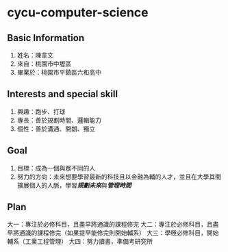 # cycu-computer-science
## Basic Information
  1. 姓名：陳韋文
  2. 來自：桃園市中壢區
  3. 畢業於：桃園市平鎮區六和高中
## Interests and special skill
  1. 興趣：跑步、打球
  2. 專長：善於規劃時間、邏輯能力
  3. 個性：善於溝通、開朗、獨立
## Goal
  1. 目標：成為一個與眾不同的人
  2. 努力的方向：未來想要學習最新的科技且以金融為輔的人才，並且在大學其間擴展個人的人脈，學習***規劃未來***與***管理時間***
## Plan 
  大一：專注於必修科目，且盡早將通識的課程修完
  大二：專注於必修科目，且盡早將通識的課程修完（如果提早能修完則開始輔系）
  大三：學穩必修科目，開始輔系（工業工程管理）
  大四：努力讀書，準備考研究所

